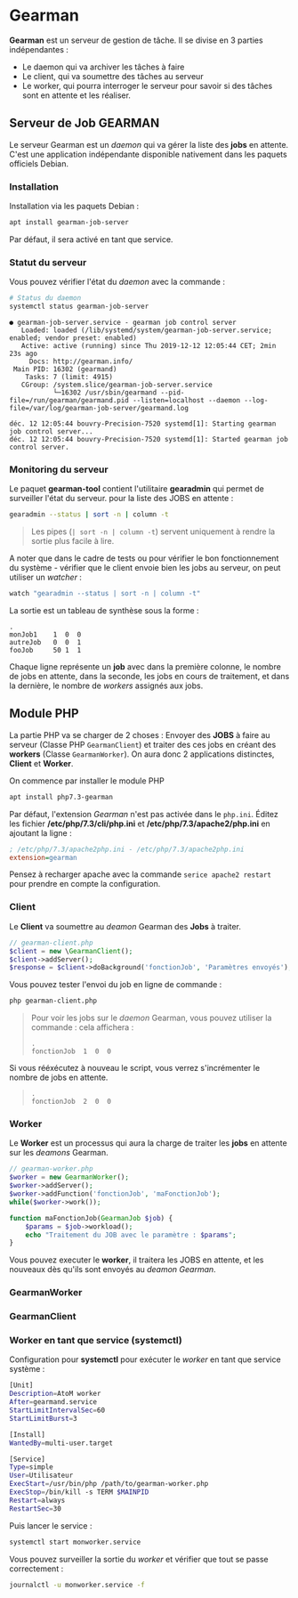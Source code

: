 # Gearman

**Gearman** est un serveur de gestion de tâche. Il se divise en 3 parties indépendantes : 
 - Le daemon qui va archiver les tâches à faire
 - Le client, qui va soumettre des tâches au serveur
 - Le worker, qui pourra interroger le serveur pour savoir si des tâches sont en attente et les réaliser.

## Serveur de Job GEARMAN

Le serveur Gearman est un *daemon* qui va gérer la liste des **jobs** en attente. C'est une application indépendante disponible nativement dans les paquets officiels Debian.

### Installation

Installation via les paquets Debian : 

```bash
apt install gearman-job-server
```

Par défaut, il sera activé en tant que service.


### Statut du serveur

Vous pouvez vérifier l'état du *daemon* avec la commande :  

```bash
# Status du daemon
systemctl status gearman-job-server
```

```
● gearman-job-server.service - gearman job control server
   Loaded: loaded (/lib/systemd/system/gearman-job-server.service; enabled; vendor preset: enabled)
   Active: active (running) since Thu 2019-12-12 12:05:44 CET; 2min 23s ago
     Docs: http://gearman.info/
 Main PID: 16302 (gearmand)
    Tasks: 7 (limit: 4915)
   CGroup: /system.slice/gearman-job-server.service
           └─16302 /usr/sbin/gearmand --pid-file=/run/gearman/gearmand.pid --listen=localhost --daemon --log-file=/var/log/gearman-job-server/gearmand.log

déc. 12 12:05:44 bouvry-Precision-7520 systemd[1]: Starting gearman job control server...
déc. 12 12:05:44 bouvry-Precision-7520 systemd[1]: Started gearman job control server.
```

### Monitoring du serveur

Le paquet **gearman-tool** contient l'utilitaire **gearadmin** qui permet de surveiller l'état du serveur. pour la liste des JOBS en attente : 

```bash
gearadmin --status | sort -n | column -t
```

> Les pipes (`| sort -n | column -t`) servent uniquement à rendre la sortie plus facile à lire.

A noter que dans le cadre de tests ou pour vérifier le bon fonctionnement du système - vérifier que le client envoie bien les jobs au serveur, on peut utiliser un *watcher* : 

```bash
watch "gearadmin --status | sort -n | column -t"
```
La sortie est un tableau de synthèse sous la forme : 

```
.
monJob1    1  0  0
autreJob   0  0  1
fooJob     50 1  1
```

Chaque ligne représente un **job** avec dans la première colonne, le nombre de jobs en attente, dans la seconde, les jobs en cours de traitement, et dans la dernière, le nombre de *workers* assignés aux jobs.


## Module PHP

La partie PHP va se charger de 2 choses : Envoyer des **JOBS** à faire au serveur (Classe PHP `GearmanClient`) et traiter des ces jobs en créant des **workers** (Classe `GearmanWorker`). On aura donc 2 applications distinctes, **Client** et **Worker**.

On commence par installer le module PHP

```bash
apt install php7.3-gearman
```

Par défaut, l'extension *Gearman* n'est pas activée dans le `php.ini`. Éditez les fichier **/etc/php/7.3/cli/php.ini** et **/etc/php/7.3/apache2/php.ini** en ajoutant la ligne : 

```ini
; /etc/php/7.3/apache2php.ini - /etc/php/7.3/apache2php.ini
extension=gearman
```

Pensez à recharger apache avec la commande `serice apache2 restart` pour prendre en compte la configuration.

### Client

Le **Client** va soumettre au *deamon* Gearman des **Jobs** à traiter.

```php
// gearman-client.php
$client = new \GearmanClient();
$client->addServer();
$response = $client->doBackground('fonctionJob', 'Paramètres envoyés');
```

Vous pouvez tester l'envoi du job en ligne de commande : 

```bash
php gearman-client.php 
```


> Pour voir les jobs sur le *daemon* Gearman, vous pouvez utiliser la commande : 
> cela affichera : 
> ```Every 2,0s: gearadmin --status | sort -n |...  ed209: Fri Dec 13 14:25:30 2019
> .
> fonctionJob  1  0  0
> ```

Si vous rééxécutez à nouveau le script, vous verrez s'incrémenter le nombre de jobs en attente.

> ```
> .
> fonctionJob  2  0  0
> ```

### Worker

Le **Worker** est un processus qui aura la charge de traiter les **jobs** en attente sur les *deamons* Gearman.

```php
// gearman-worker.php
$worker = new GearmanWorker();
$worker->addServer();
$worker->addFunction('fonctionJob', 'maFonctionJob');
while($worker->work());

function maFonctionJob(GearmanJob $job) {
    $params = $job->workload();
    echo "Traitement du JOB avec le paramètre : $params"; 
}
```

Vous pouvez executer le **worker**, il traitera les JOBS en attente, et les nouveaux dès qu'ils sont envoyés au *deamon Gearman*.


### GearmanWorker

### GearmanClient

### Worker en tant que service (systemctl)

Configuration pour **systemctl** pour exécuter le *worker* en tant que service système : 

``` bash
[Unit]
Description=AtoM worker
After=gearmand.service
StartLimitIntervalSec=60
StartLimitBurst=3

[Install]
WantedBy=multi-user.target

[Service]
Type=simple
User=Utilisateur
ExecStart=/usr/bin/php /path/to/gearman-worker.php
ExecStop=/bin/kill -s TERM $MAINPID
Restart=always
RestartSec=30
```

Puis lancer le service : 

```bash
systemctl start monworker.service
```

Vous pouvez surveiller la sortie du *worker* et vérifier que tout se passe correctement : 

```bash
journalctl -u monworker.service -f
```
